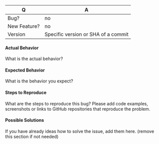 | Q            | A
| ------------ | ---
| Bug?         | no|yes
| New Feature? | no|yes
| Version      | Specific version or SHA of a commit


#### Actual Behavior

What is the actual behavior?


#### Expected Behavior

What is the behavior you expect?


#### Steps to Reproduce

What are the steps to reproduce this bug? Please add code examples,
screenshots or links to GitHub repositories that reproduce the problem.


#### Possible Solutions

If you have already ideas how to solve the issue, add them here.
(remove this section if not needed)